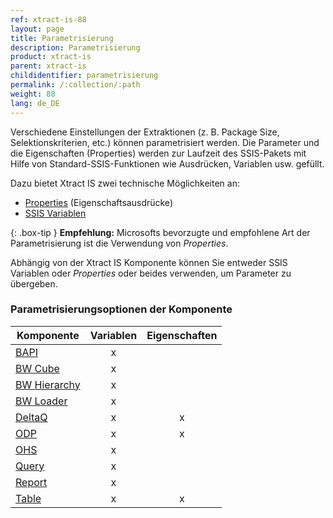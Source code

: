 ```yaml
---
ref: xtract-is-88
layout: page
title: Parametrisierung
description: Parametrisierung
product: xtract-is
parent: xtract-is
childidentifier: parametrisierung
permalink: /:collection/:path
weight: 88
lang: de_DE
---
```


Verschiedene Einstellungen der Extraktionen (z. B. Package Size, Selektionskriterien, etc.) können parametrisiert werden.
Die Parameter und die Eigenschaften (Properties) werden zur Laufzeit des SSIS-Pakets mit Hilfe von Standard-SSIS-Funktionen wie Ausdrücken, Variablen usw. gefüllt. 

Dazu bietet Xtract IS zwei technische Möglichkeiten an:
- [Properties](./parametrisierung-properties) (Eigenschaftsausdrücke)
- [SSIS Variablen](./parametrisierung-variablen)

{: .box-tip }
**Empfehlung:** Microsofts bevorzugte und empfohlene Art der Parametrisierung ist die Verwendung von *Properties*. 

Abhängig von der Xtract IS Komponente können Sie entweder SSIS Variablen oder *Properties* oder beides verwenden, um Parameter zu übergeben.

### Parametrisierungsoptionen der Komponente 

| Komponente   | Variablen | Eigenschaften |
|-------------|:-----:|:----:|
| [BAPI](../xtract-is-bapi/parametrisierung)        |   x    |      | 
| [BW Cube](../bw-cube/parametrisierung)     |   x    |      | 
| [BW Hierarchy](../hierarchy/parametrisierung)|    x   |      |
| [BW Loader](../bw-loader/parametrisierung)   |  x     |      |
| [DeltaQ](../xtract-is-deltaq/parametrisierung)      | x      |  x    |
| [ODP](../odp/odp-parametrisierung)         |   x    |   x   |
| [OHS](../open-hub-service/parametrisierung)         |     x  |      |
|[Query](../query/parametrisierung)       |   x    |      |
| [Report](../report/parametrisierung) |    x   |      | 
| [Table](../xtract-is-table/table-parametrisierung)       | x      |  x    |
